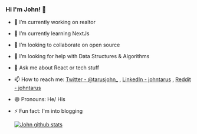 ### Hi I'm John! 👋

- 🔭 I’m currently working on realtor
- 🌱 I’m currently learning NextJs
- 👯 I’m looking to collaborate on open source
- 🤔 I’m looking for help with Data Structures & Algorithms
- 💬 Ask me about React or tech stuff
- 📫 How to reach me: [Twitter - @tarusjohn_](https://twitter.com/home) ,  [LinkedIn - johntarus](https://www.linkedin.com/feed/) ,  [Reddit - johntarus](https://www.reddit.com/)
- 😄 Pronouns: He/ His
- ⚡ Fun fact: I'm into blogging



  
  
  [![John github stats](https://github-readme-stats.vercel.app/api?username=johntarus&&show_icons=true&count_private=true&title_color=ffffff&icon_color=bb2acf&text_color=daf7dc&bg_color=191919)](https://github.com/johntarus/github-readme-stats)


